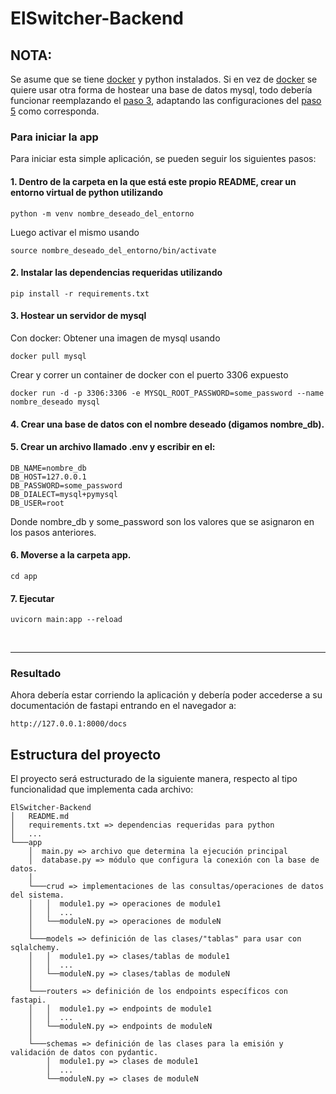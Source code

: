 # ElSwitcher-Backend

## NOTA:
Se asume que se tiene [docker](https://www.docker.com/) y python instalados.
Si en vez de [docker](https://www.docker.com/) se quiere usar otra forma de hostear una base de datos mysql, todo debería funcionar reemplazando el [paso 3](#3-hostear-un-servidor-de-mysql), adaptando las configuraciones del [paso 5](#4-crear-una-base-de-datos-con-el-nombre-deseado-digamos-nombre_db) como corresponda.

### Para iniciar la app

Para iniciar esta simple aplicación, se pueden seguir los siguientes pasos:

#### 1. Dentro de la carpeta en la que está este propio README, crear un entorno virtual de python utilizando 

```
python -m venv nombre_deseado_del_entorno
```

Luego activar el mismo usando

```
source nombre_deseado_del_entorno/bin/activate
```

#### 2. Instalar las dependencias requeridas utilizando

```
pip install -r requirements.txt
```

#### 3. Hostear un servidor de mysql

Con docker:
Obtener una imagen de mysql usando

```
docker pull mysql
```

Crear y correr un container de docker con el puerto 3306 expuesto

```
docker run -d -p 3306:3306 -e MYSQL_ROOT_PASSWORD=some_password --name nombre_deseado mysql
```

#### 4. Crear una base de datos con el nombre deseado (digamos nombre_db).

#### 5. Crear un archivo llamado .env y escribir en el:

```
DB_NAME=nombre_db
DB_HOST=127.0.0.1
DB_PASSWORD=some_password
DB_DIALECT=mysql+pymysql
DB_USER=root
```

Donde nombre_db y some_password son los valores que se asignaron en los pasos anteriores.

#### 6. Moverse a la carpeta app.

```
cd app
```

#### 7. Ejecutar

```
uvicorn main:app --reload
```

<br>

---
### Resultado

Ahora debería estar corriendo la aplicación y debería poder accederse a su documentación de fastapi entrando en el navegador a:
<br>

```
http://127.0.0.1:8000/docs
```

## Estructura del proyecto

El proyecto será estructurado de la siguiente manera, respecto al tipo funcionalidad que implementa cada archivo:

```
ElSwitcher-Backend
│   README.md
│   requirements.txt => dependencias requeridas para python
│   ...
└───app
    │  main.py => archivo que determina la ejecución principal
    │  database.py => módulo que configura la conexión con la base de datos.
    │
    └───crud => implementaciones de las consultas/operaciones de datos del sistema.
    │   │  module1.py => operaciones de module1
    │   │  ...
    │   └──moduleN.py => operaciones de moduleN
    │
    └───models => definición de las clases/"tablas" para usar con sqlalchemy.
    │   │  module1.py => clases/tablas de module1
    │   │  ...
    │   └──moduleN.py => clases/tablas de moduleN
    │
    └───routers => definición de los endpoints específicos con fastapi.
    │   │  module1.py => endpoints de module1
    │   │  ...
    │   └──moduleN.py => endpoints de moduleN
    │
    └───schemas => definición de las clases para la emisión y validación de datos con pydantic.
        │  module1.py => clases de module1
        │  ...
        └──moduleN.py => clases de moduleN
```